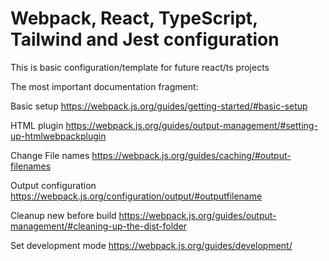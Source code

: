 # Webpack, React, TypeScript, Tailwind and Jest configuration
This is basic configuration/template for future react/ts projects

The most important documentation fragment:

Basic setup
https://webpack.js.org/guides/getting-started/#basic-setup <br/>

HTML plugin
https://webpack.js.org/guides/output-management/#setting-up-htmlwebpackplugin <br/>

Change File names
https://webpack.js.org/guides/caching/#output-filenames <br/>

Output configuration
https://webpack.js.org/configuration/output/#outputfilename <br/>

Cleanup new before build
https://webpack.js.org/guides/output-management/#cleaning-up-the-dist-folder <br/>

Set development mode
https://webpack.js.org/guides/development/ <br/>
